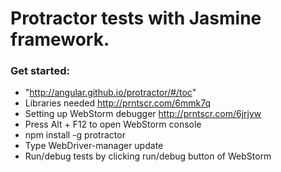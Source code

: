 # Protractor tests with Jasmine framework.

### Get started:
* "http://angular.github.io/protractor/#/toc"
* Libraries needed http://prntscr.com/6mmk7q
* Setting up WebStorm debugger http://prntscr.com/6jrjyw
* Press Alt + F12 to open WebStorm console
* npm install -g protractor
* Type WebDriver-manager update
* Run/debug tests by clicking run/debug button of WebStorm